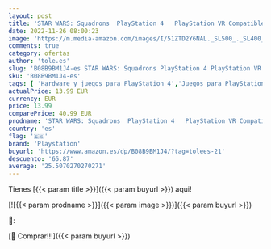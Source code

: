 ```yaml
---
layout: post
title: 'STAR WARS: Squadrons  PlayStation 4   PlayStation VR Compatible'
date: 2022-11-26 08:00:23
image: 'https://m.media-amazon.com/images/I/51ZTD2Y6NAL._SL500_._SL400_.jpg'
comments: true
category: ofertas
author: 'tole.es'
slug: 'B08B9BM1J4-es STAR WARS: Squadrons PlayStation 4 PlayStation VR Compatible'
sku: 'B08B9BM1J4-es'
tags: [ 'Hardware y juegos para PlayStation 4','Juegos para PlayStation 4','Videojuegos','playstation','🇪🇸', ]
actualPrice: 13.99 EUR
currency: EUR
price: 13.99
comparePrice: 40.99 EUR
prodname: 'STAR WARS: Squadrons  PlayStation 4   PlayStation VR Compatible'
country: 'es'
flag: '🇪🇸'
brand: 'Playstation'
buyurl: 'https://www.amazon.es/dp/B08B9BM1J4/?tag=tolees-21'
descuento: '65.87'
average: '25.5070270270271'
---
```


Tienes [{{< param title >}}]({{< param buyurl >}}) aqui!

[![{{< param prodname >}}]({{< param image >}})]({{< param buyurl >}})

🔎:


[🛒 Comprar!!!]({{< param buyurl >}})
